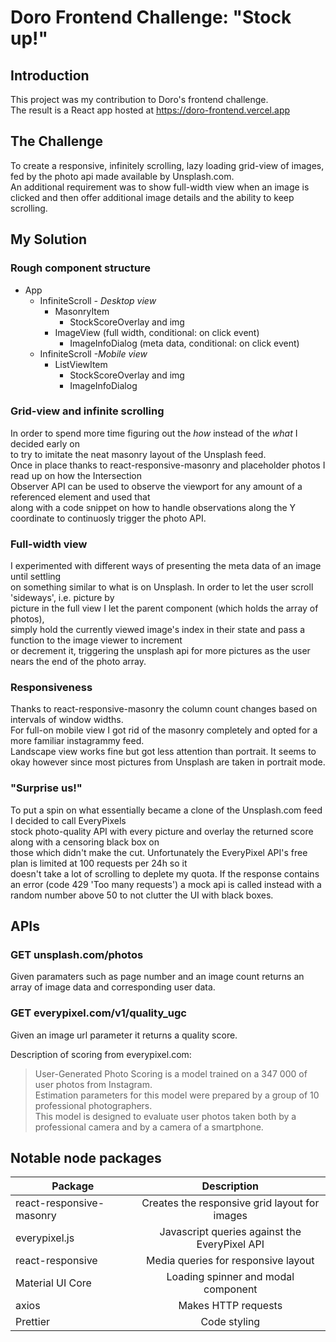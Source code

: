 # Doro Frontend Challenge: "Stock up!"

## Introduction

This project was my contribution to Doro's frontend challenge.  
The result is a React app hosted at https://doro-frontend.vercel.app

## The Challenge

To create a responsive, infinitely scrolling, lazy loading grid-view of images,  
fed by the photo api made available by Unsplash.com.  
An additional requirement was to show full-width view when an image is clicked and then offer additional image details and the ability to keep scrolling.

## My Solution

### Rough component structure

* App
  * InfiniteScroll *- Desktop view*
    * MasonryItem  
        * StockScoreOverlay and img
    * ImageView (full width, conditional: on click event)
      * ImageInfoDialog (meta data, conditional: on click event)
  * InfiniteScroll *-Mobile view*
    * ListViewItem
      * StockScoreOverlay and img
      * ImageInfoDialog
  

### Grid-view and infinite scrolling

In order to spend more time figuring out the _how_ instead of the _what_ I decided early on  
to try to imitate the neat masonry layout of the Unsplash feed.  
Once in place thanks to react-responsive-masonry and placeholder photos I read up on how the Intersection  
Observer API can be used to observe the viewport for any amount of a referenced element and used that  
along with a code snippet on how to handle observations along the Y coordinate to continuosly trigger the photo API.

### Full-width view

I experimented with different ways of presenting the meta data of an image until settling  
on something similar to what is on Unsplash. In order to let the user scroll 'sideways', i.e. picture by  
picture in the full view I let the parent component (which holds the array of photos),  
simply hold the currently viewed image's index in their state and pass a function to the image viewer to increment  
or decrement it, triggering the unsplash api for more pictures as the user nears the end of the photo array.

### Responsiveness

Thanks to react-responsive-masonry the column count changes based on intervals of window widths.  
For full-on mobile view I got rid of the masonry completely and opted for a more familiar instagrammy feed.  
Landscape view works fine but got less attention than portrait. It seems to okay however since most pictures
from Unsplash are taken in portrait mode.

### "Surprise us!"

To put a spin on what essentially became a clone of the Unsplash.com feed I decided to call EveryPixels  
stock photo-quality API with every picture and overlay the returned score along with a censoring black box on  
those which didn't make the cut. Unfortunately the EveryPixel API's free plan is limited at 100 requests per 24h so it  
doesn't take a lot of scrolling to deplete my quota. If the response contains an error (code 429 'Too many requests') a mock api is called instead with a random number above 50 to not clutter the UI with black boxes.

## APIs

### GET unsplash.com/photos

Given paramaters such as page number and an image count returns an array of image data and corresponding user data.

### GET everypixel.com/v1/quality_ugc

Given an image url parameter it returns a quality score.

Description of scoring from everypixel.com:

> User-Generated Photo Scoring is a model trained on a 347 000 of user photos from Instagram.  
> Estimation parameters for this model were prepared by a group of 10 professional photographers.  
> This model is designed to evaluate user photos taken both by a professional camera and by a camera of a smartphone.

## Notable node packages

| Package                  |                  Description                  |
| ------------------------ | :-------------------------------------------: |
| react-responsive-masonry | Creates the responsive grid layout for images |
| everypixel.js            | Javascript queries against the EveryPixel API |
| react-responsive         |      Media queries for responsive layout      |
| Material UI Core         |      Loading spinner and modal component      |
| axios                    |              Makes HTTP requests              |
| Prettier                 |              Code styling                     |
